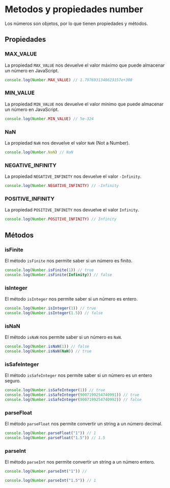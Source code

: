 # Metodos y propiedades number

Los números son objetos, por lo que tienen propiedades y métodos.

## Propiedades

### MAX_VALUE

La propiedad `MAX_VALUE` nos devuelve el valor máximo que puede almacenar un número en JavaScript.

```javascript
console.log(Number.MAX_VALUE) // 1.7976931348623157e+308
```

### MIN_VALUE

La propiedad `MIN_VALUE` nos devuelve el valor mínimo que puede almacenar un número en JavaScript.

```javascript
console.log(Number.MIN_VALUE) // 5e-324
```

### NaN

La propiedad `NaN` nos devuelve el valor `NaN` (Not a Number).

```javascript
console.log(Number.NaN) // NaN
```

### NEGATIVE_INFINITY

La propiedad `NEGATIVE_INFINITY` nos devuelve el valor `-Infinity`.

```javascript
console.log(Number.NEGATIVE_INFINITY) // -Infinity
```

### POSITIVE_INFINITY

La propiedad `POSITIVE_INFINITY` nos devuelve el valor `Infinity`.

```javascript
console.log(Number.POSITIVE_INFINITY) // Infinity
```

## Métodos

### isFinite

El método `isFinite` nos permite saber si un número es finito.

```javascript
console.log(Number.isFinite(1)) // true
console.log(Number.isFinite(Infinity)) // false
```

### isInteger

El método `isInteger` nos permite saber si un número es entero.

```javascript
console.log(Number.isInteger(1)) // true
console.log(Number.isInteger(1.5)) // false
```

### isNaN

El método `isNaN` nos permite saber si un número es `NaN`.

```javascript
console.log(Number.isNaN(1)) // false
console.log(Number.isNaN(NaN)) // true
```

### isSafeInteger

El método `isSafeInteger` nos permite saber si un número es un entero seguro.

```javascript
console.log(Number.isSafeInteger(1)) // true
console.log(Number.isSafeInteger(9007199254740991)) // true
console.log(Number.isSafeInteger(9007199254740992)) // false
```

### parseFloat

El método `parseFloat` nos permite convertir un string a un número decimal.

```javascript
console.log(Number.parseFloat("1")) // 1
console.log(Number.parseFloat("1.5")) // 1.5
```

### parseInt

El método `parseInt` nos permite convertir un string a un número entero.

```javascript
console.log(Number.parseInt("1")) // 

console.log(Number.parseInt("1.5")) // 1

```



